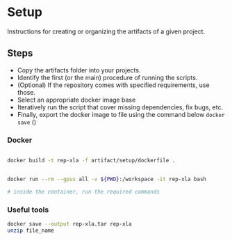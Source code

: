 # Setup

Instructions for creating or organizing the artifacts of a given project. 

## Steps

- Copy the artifacts folder into your projects. 
- Identify the first (or the main) procedure of running the scripts.
- (Optional) If the repository comes with specified requirements, use those.
- Select an appropriate docker image base
- Iteratively run the script that cover missing dependencies, fix bugs, etc.
- Finally, export the docker image to file using the command below `docker save` ()

### Docker
```bash

docker build -t rep-xla -f artifact/setup/dockerfile .


docker run --rm --gpus all -v ${PWD}:/workspace -it rep-xla bash

# inside the container, run the required commands

```

### Useful tools

```bash
docker save --output rep-xla.tar rep-xla
unzip file_name
```